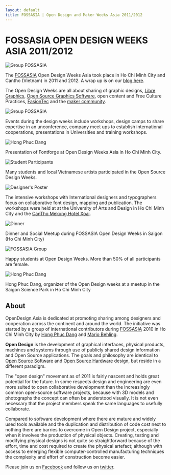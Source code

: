 ```yaml
---
layout: default
title: FOSSASIA | Open Design and Maker Weeks Asia 2011/2012
---
```


# FOSSASIA OPEN DESIGN WEEKS ASIA 2011/2012

![Group FOSSASIA](images/fossasia_group1.jpg "Group FOSSASIA")

The [FOSSASIA](http://fossasia.org/) Open Design Weeks Asia took place in Ho Chi Minh City and Cantho (Vietnam) in 2011 and 2012. A wrap up is on our [blog here](http://blog.fossasia.org/opendesignasia-weeks/).

The Open Design Weeks are all about sharing of graphic designs, [Libre Graphics](http://libregraphics.net/), [Open Source Graphics Software](https://libregraphicsmeeting.org), open content and Free Culture Practices, [FasionTec](http://fashiontec.org/) and the [maker community](http://meshcon.net/).

![Group FOSSASIA](images/fossasia_group2.jpg "Group FOSSASIA")

Events during the design weeks include workshops, design camps to share expertise in an unconference, company meet ups to establish international cooperations, presentations in Universities and training workshops.

![Hong Phuc Dang](images/hong_phuc.jpg "Hong Phuc Dang")

Presentation of Fontforge at Open Design Weeks Asia in Ho Chi Minh City.

![Student Participants](images/opendesigngathering1.jpg "Student Participants")

Many students and local Vietnamese artists participated in the Open Source Design Weeks.

![Designer's Poster](images/designers_poster.jpg "Designer's Poster")

The intensive workshops with International designers and typographers focus on collaborative font design, mapping and publication. The workshops were held at at the University of Arts and Design in Ho Chi Minh City and the [CanTho Mekong Hotel Xoai](http://hotelxoai.com).

![Dinner](images/dinner.jpg "Dinner")

Dinner and Social Meetup during FOSSASIA Open Design Weeks in Saigon (Ho Chi Minh City)

![FOSSASIA Group](images/fossasia_group3.jpg "FOSSASIA Group")

Happy students at Open Design Weeks. More than 50% of all participants are female.

![Hong Phuc Dang](images/hong_profile.jpg "Hong Phuc Dang")

Hong Phuc Dang, organizer of the Open Design weeks at a meetup in the Saigon Science Park in Ho Chi Minh City

## About

OpenDesign.Asia is dedicated at promoting sharing among designers and cooperation across the continent and around the world. The initiative was started by a group of international contributors during [FOSSASIA](http://fossasia.org) 2010 in Ho Chi Minh City by [Hong Phuc Dang](https://twitter.com/hpdang) and [Mario Behling](http://mariobehling.de). 

**Open Design** is the development of graphical interfaces, physical products, machines and systems through use of publicly shared design information and Open Source applications. The goals and philosophy are identical to [Open Source Software](http://en.wikipedia.org/wiki/Open_source) and [Open Source Hardware](http://en.wikipedia.org/wiki/Open_source_hardware) design, but reside in a different paradigm.

The "open design" movement as of 2011 is fairly nascent and holds great potential for the future. In some respects design and engineering are even more suited to open collaborative development than the increasingly common open-source software projects, because with 3D models and photographs the concept can often be understood visually. It is not even necessary that the project members speak the same languages to usefully collaborate. 

Compared to software development where there are mature and widely used tools available and the duplication and distribution of code cost next to nothing there are barries to overcome in Open Design project, especially when it involves the production of physical objects. Creating, testing and modifying physical designs is not quite so straightforward because of the effort, time and cost required to create the physical artefact; although with access to emerging flexible computer-controlled manufacturing techniques the complexity and effort of construction become easier.

Please join us on [Facebook](https://facebook.com/OpenDesignAsia) and follow us on [twitter](https://twitter.com/opdasia).
